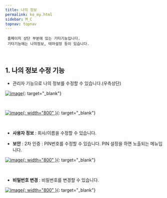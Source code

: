 ```yaml
---
title: 나의 정보
permalink: ko_my.html
sidebar: M_C
topnav: topnav
---
```


     홈페이지 상단 부분에 있는 기타기능입니다.
     기타기능에는 나의정보, 테마설정 등이 있습니다.

<br />

## 1. 나의 정보 수정 기능

- 관리자 기능으로 나의 정보를 수정할 수 있습니다.(우측상단)

[![image](/docs/images/Manual/common/etc/1.png)](/docs/images/Manual/common/etc/1.png){: target="_blank"}

<br />

[![image](/docs/images/Manual/common/etc/2.png){: width="800" }](/docs/images/Manual/common/etc/2.png){: target="_blank"}

<br />

- **사용자 정보** : 회사/이름을 수정할 수 있습니다.

- **보안** : 2차 인증 : PIN번호를 수정할 수 있습니다. PIN 설정을 하면 노출되는 메뉴입니다.

[![image](/docs/images/Manual/common/etc/3.png){: width="800" }](/docs/images/Manual/common/etc/3.png){: target="_blank"}

<br />

- **비밀번호 변경** : 비밀번호를 변경할 수 있습니다.

[![image](/docs/images/Manual/common/etc/4.png){: width="800" }](/docs/images/Manual/common/etc/4.png){: target="_blank"}

